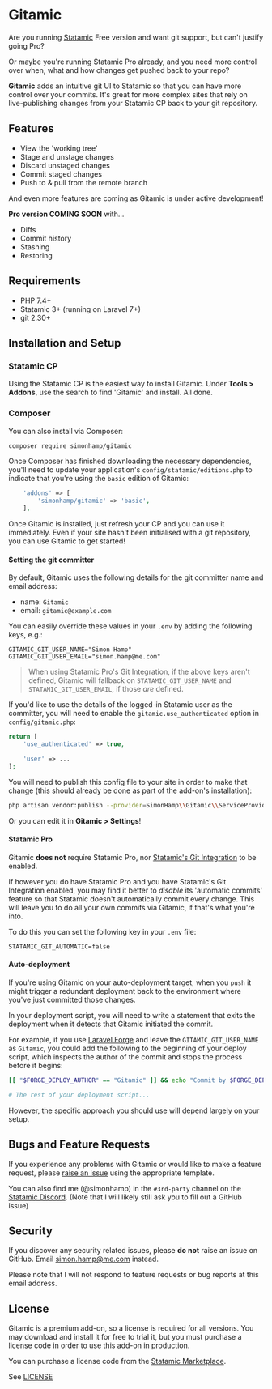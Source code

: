 # Gitamic
Are you running [Statamic](https://statamic.com) Free version and want git support, but can't justify going Pro?

Or maybe you're running Statamic Pro already, and you need more control over when, what and how changes get pushed back
to your repo?

**Gitamic** adds an intuitive git UI to Statamic so that you can have more control over your commits. It's great for
more complex sites that rely on live-publishing changes from your Statamic CP back to your git repository.

## Features
- View the 'working tree'
- Stage and unstage changes
- Discard unstaged changes
- Commit staged changes
- Push to & pull from the remote branch

And even more features are coming as Gitamic is under active development!

**Pro version COMING SOON** with...

- Diffs
- Commit history
- Stashing
- Restoring

## Requirements

- PHP 7.4+
- Statamic 3+ (running on Laravel 7+)
- git 2.30+

## Installation and Setup
### Statamic CP
Using the Statamic CP is the easiest way to install Gitamic. Under **Tools > Addons**, use the search to find 'Gitamic'
and install. All done.

### Composer
You can also install via Composer:

```bash
composer require simonhamp/gitamic
```

Once Composer has finished downloading the necessary dependencies, you'll need to update your application's
`config/statamic/editions.php` to indicate that you're using the `basic` edition of Gitamic:

```php
    'addons' => [
        'simonhamp/gitamic' => 'basic',
    ],
```

Once Gitamic is installed, just refresh your CP and you can use it immediately. Even if your site hasn't been
initialised with a git repository, you can use Gitamic to get started!

#### Setting the git committer

By default, Gitamic uses the following details for the git committer name and email address:

- name: `Gitamic`
- email: `gitamic@example.com`

You can easily override these values in your `.env` by adding the following keys, e.g.:

```dotenv
GITAMIC_GIT_USER_NAME="Simon Hamp"
GITAMIC_GIT_USER_EMAIL="simon.hamp@me.com"
```

> When using Statamic Pro's Git Integration, if the above keys aren't defined, Gitamic will fallback on
> `STATAMIC_GIT_USER_NAME` and `STATAMIC_GIT_USER_EMAIL`, if those _are_ defined.

If you'd like to use the details of the logged-in Statamic user as the committer, you will need to enable the
`gitamic.use_authenticated` option in `config/gitamic.php`:

```php
return [
    'use_authenticated' => true,

    'user' => ...
];
```

You will need to publish this config file to your site in order to make that change (this should already be done as part
of the add-on's installation):

```bash
php artisan vendor:publish --provider=SimonHamp\\Gitamic\\ServiceProvider
```

Or you can edit it in **Gitamic > Settings**!

#### Statamic Pro
Gitamic **does not** require Statamic Pro, nor [Statamic's Git Integration](https://statamic.dev/git-integration) to be
enabled.

If however you do have Statamic Pro and you have Statamic's Git Integration enabled, you may find it better to _disable_
its 'automatic commits' feature so that Statamic doesn't automatically commit every change. This will leave you to do
all your own commits via Gitamic, if that's what you're into.

To do this you can set the following key in your `.env` file:

```dotenv
STATAMIC_GIT_AUTOMATIC=false
```

#### Auto-deployment

If you're using Gitamic on your auto-deployment target, when you `push` it might trigger a redundant deployment back to
the environment where you've just committed those changes.

In your deployment script, you will need to write a statement that exits the deployment when it detects that Gitamic
initiated the commit.

For example, if you use [Laravel Forge](https://forge.laravel.com/) and leave the `GITAMIC_GIT_USER_NAME` as `Gitamic`,
you could add the following to the beginning of your deploy script, which inspects the author of the commit and stops
the process before it begins:

```bash
[[ "$FORGE_DEPLOY_AUTHOR" == "Gitamic" ]] && echo "Commit by $FORGE_DEPLOY_AUTHOR" && exit 0

# The rest of your deployment script...
```

However, the specific approach you should use will depend largely on your setup.

## Bugs and Feature Requests
If you experience any problems with Gitamic or would like to make a feature request, please
[raise an issue](https://github.com/simonhamp/Gitamic/issues) using the appropriate template.

You can also find me (@simonhamp) in the `#3rd-party` channel on the [Statamic Discord](https://statamic.com/discord).
(Note that I will likely still ask you to fill out a GitHub issue)

## Security
If you discover any security related issues, please **do not** raise an issue on GitHub. Email simon.hamp@me.com
instead.

Please note that I will not respond to feature requests or bug reports at this email address.

## License
Gitamic is a premium add-on, so a license is required for all versions. You may download and install it for free to
trial it, but you must purchase a license code in order to use this add-on in production.

You can purchase a license code from the [Statamic Marketplace](https://statamic.com/addons/simonhamp/gitamic).

See [LICENSE](https://github.com/simonhamp/Gitamic/blob/main/LICENSE.md)
